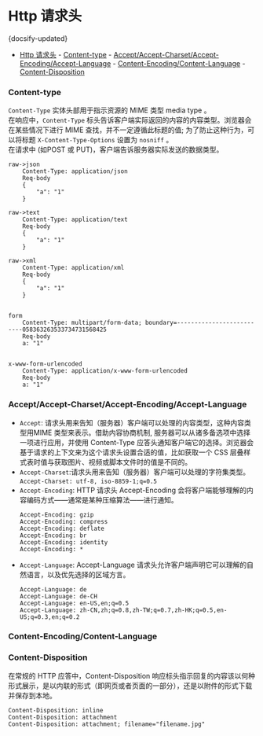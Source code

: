 #  Http 请求头
{docsify-updated}

- [Http 请求头](#http-请求头)
		- [Content-type](#content-type)
		- [Accept/Accept-Charset/Accept-Encoding/Accept-Language](#acceptaccept-charsetaccept-encodingaccept-language)
		- [Content-Encoding/Content-Language](#content-encodingcontent-language)
		- [Content-Disposition](#content-disposition)


### Content-type
`Content-Type` 实体头部用于指示资源的 MIME 类型 media type 。  
在响应中，`Content-Type` 标头告诉客户端实际返回的内容的内容类型。浏览器会在某些情况下进行 MIME 查找，并不一定遵循此标题的值; 为了防止这种行为，可以将标题 `X-Content-Type-Options` 设置为 `nosniff` 。  
在请求中 (如POST 或 PUT)，客户端告诉服务器实际发送的数据类型。

```
raw->json
	Content-Type: application/json
	Req-body
	{
		"a": "1"
	}

raw->text
	Content-Type: application/text
	Req-body
	{
		"a": "1"
	}

raw->xml
	Content-Type: application/xml
	Req-body
	{
		"a": "1"
	}


form
	Content-Type: multipart/form-data; boundary=--------------------------058363263533734731568425
	Req-body
	a: "1"


x-www-form-urlencoded
	Content-Type: application/x-www-form-urlencoded
	Req-body
	a: "1"
```



### Accept/Accept-Charset/Accept-Encoding/Accept-Language
+ `Accept`: 请求头用来告知（服务器）客户端可以处理的内容类型，这种内容类型用MIME 类型来表示。借助内容协商机制, 服务器可以从诸多备选项中选择一项进行应用，并使用 Content-Type 应答头通知客户端它的选择。浏览器会基于请求的上下文来为这个请求头设置合适的值，比如获取一个 CSS 层叠样式表时值与获取图片、视频或脚本文件时的值是不同的。
+ `Accept-Charset`:请求头用来告知（服务器）客户端可以处理的字符集类型。 `Accept-Charset: utf-8, iso-8859-1;q=0.5`
+ `Accept-Encoding`: HTTP 请求头 Accept-Encoding 会将客户端能够理解的内容编码方式——通常是某种压缩算法——进行通知。 
    ```
    Accept-Encoding: gzip
    Accept-Encoding: compress
    Accept-Encoding: deflate
    Accept-Encoding: br
    Accept-Encoding: identity
    Accept-Encoding: *
    ```
+ `Accept-Language`: Accept-Language 请求头允许客户端声明它可以理解的自然语言，以及优先选择的区域方言。 
    ```
    Accept-Language: de
    Accept-Language: de-CH
    Accept-Language: en-US,en;q=0.5
    Accept-Language: zh-CN,zh;q=0.8,zh-TW;q=0.7,zh-HK;q=0.5,en-US;q=0.3,en;q=0.2
    ```

### Content-Encoding/Content-Language

### Content-Disposition
在常规的 HTTP 应答中，Content-Disposition 响应标头指示回复的内容该以何种形式展示，是以内联的形式（即网页或者页面的一部分），还是以附件的形式下载并保存到本地。
```
Content-Disposition: inline
Content-Disposition: attachment
Content-Disposition: attachment; filename="filename.jpg"
```